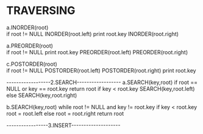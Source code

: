 
# TRAVERSING
a.INORDER(root)				
	if root != NULL
		INORDER(root.left)
		print root.key
		INORDER(root.right)
		
a.PREORDER(root)				
	if root != NULL
		print root.key
		PREORDER(root.left)
		PREORDER(root.right)
		
c.POSTORDER(root)				
	if root != NULL
		POSTORDER(root.left)
		POSTORDER(root.right)
		print root.key

------------------2.SEARCH------------------
a.SEARCH(key,root)
	if root == NULL or key == root.key
		return root
	if key < root.key
		SEARCH(key,root.left)
	else
		SEARCH(key,root.right)

b.SEARCH(key,root)
	while root != NULL and key != root.key
		if key < root.key
			root = root.left
		else
			root = root.right
	return root

-----------------3.INSERT--------------------
